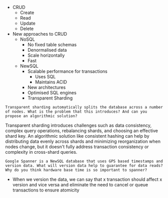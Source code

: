 - CRUD
	- Create
	- Read
	- Update
	- Delete
- New approaches to CRUD
	- NoSQL
		- No fixed table schemas
		- Denormalised data
		- Scale horizontally
		- Fast
	- NewSQL
		- Scalable performance for transactions
			- Uses SQL
			- Maintains ACID
		- New architectures
		- Optimised SQL engines
		- Transparent Sharding

```
Transparent sharding automatically splits the database across a number of nodes. What is the problem that this introduces? And can you propose an algorithmic solution?
```

Transparent sharding introduces challenges such as data consistency, complex query operations, rebalancing shards, and choosing an effective shard key. An algorithmic solution like consistent hashing can help by distributing data evenly across shards and minimizing reorganization when nodes change, but it doesn't fully address transaction consistency or complexity in cross-shard queries.

```
Google Spanner is a NewSQL database that uses GPS based timestamps and version data. What will version data help to guarantee for data reads? Why do you think hardware base time is so important to spanner?
```

- When we version the data, we can say that x transaction should affect x version and vice versa and eliminate the need to cancel or queue transactions to ensure atomicity